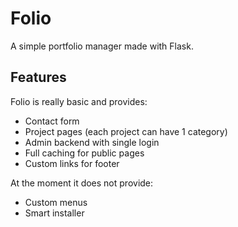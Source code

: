# Folio
A simple portfolio manager made with Flask. 

## Features
Folio is really basic and provides:

* Contact form
* Project pages (each project can have 1 category)
* Admin backend with single login
* Full caching for public pages
* Custom links for footer

At the moment it does not provide:

* Custom menus
* Smart installer
